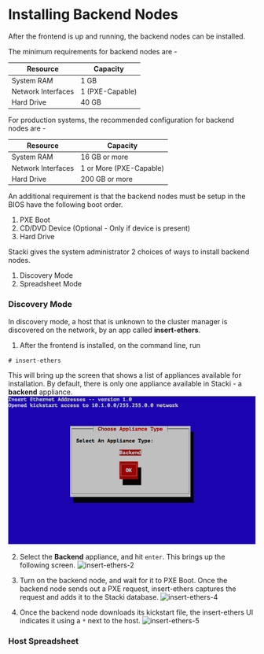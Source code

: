 # Installing Backend Nodes

After the frontend is up and running, the backend nodes
can be installed.

The minimum requirements for backend nodes are -

Resource | Capacity
-------- | --------
System RAM | 1 GB
Network Interfaces | 1 (PXE-Capable)
Hard Drive | 40 GB

For production systems, the recommended configuration
for backend nodes are -

Resource | Capacity
-------- | --------
System RAM | 16 GB or more
Network Interfaces | 1 or More (PXE-Capable)
Hard Drive | 200 GB or more

An additional requirement is that the backend nodes must
be setup in the BIOS have the following boot order.
1. PXE Boot
2. CD/DVD Device (Optional - Only if device is present)
3. Hard Drive

Stacki gives the system administrator 2 choices of ways
to install backend nodes.

1. Discovery Mode
2. Spreadsheet Mode

### Discovery Mode
In discovery mode, a host that is unknown to the cluster
manager is discovered on the network, by an app called
**insert-ethers**.

1.  After the frontend is installed, on the command line, run
   ```
   # insert-ethers
   ```
   This will bring up the screen that shows a list of appliances
   available for installation. By default, there is only one appliance
   available in Stacki - a **backend** appliance.
   ![insert-ethers-1](images/insert-ethers/insert-ethers-1.png)

2. Select the **Backend** appliance, and hit `enter`. This brings
   up the following screen.
   ![insert-ethers-2](http://github.com/StackIQ/stacki/wiki/images/insert-ethers/insert-ethers-2.png)

3. Turn on the backend node, and wait for it to PXE Boot. Once the
   backend node sends out a PXE request, insert-ethers captures the
   request and adds it to the Stacki database.
   ![insert-ethers-4](http://github.com/StackIQ/stacki/wiki/images/insert-ethers/insert-ethers-4.png)

4. Once the backend node downloads its kickstart file, the
   insert-ethers UI indicates it using a ```*``` next to
   the host.
   ![insert-ethers-5](http://github.com/StackIQ/stacki/wiki/images/insert-ethers/insert-ethers-5.png)

### Host Spreadsheet
